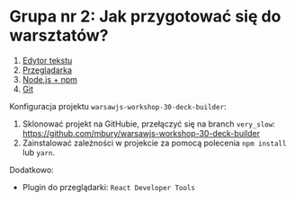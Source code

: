 # Grupa nr 2: Jak przygotować się do warsztatów?

1. [Edytor tekstu](/workshop-setup/partials/edytor-tekstu.html)
2. [Przeglądarka](/workshop-setup/partials/przegladarka.html)
3. [Node.js + npm](/workshop-setup/partials/node+npm.html)
4. [Git](/workshop-setup/partials/git-instalacja.html)

Konfiguracja projektu `warsawjs-workshop-30-deck-builder`:

1. Sklonować projekt na GitHubie, przełączyć się na branch `very_slow`:
   <https://github.com/mbury/warsawjs-workshop-30-deck-builder>
2. Zainstalować zależności w projekcie za pomocą polecenia `npm install` lub `yarn`.

Dodatkowo:

* Plugin do przeglądarki: `React Developer Tools`
